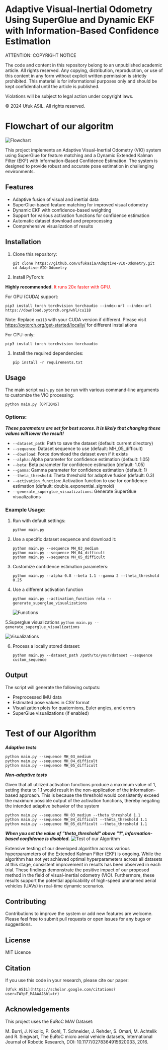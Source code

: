 # Adaptive Visual-Inertial Odometry Using SuperGlue and Dynamic EKF with Information-Based Confidence Estimation

ATTENTION: COPYRIGHT NOTICE

The code and content in this repository belong to an unpublished academic article. All rights reserved. Any copying, distribution, reproduction, or use of this content in any form without explicit written permission is strictly prohibited. This material is for informational purposes only and should be kept confidential until the article is published.

Violations will be subject to legal action under copyright laws.

© 2024 Ufuk ASIL. All rights reserved.


# Flowchart of our algoritm

![Flowchart](diagram.png)



This project implements an Adaptive Visual-Inertial Odometry (VIO) system using SuperGlue for feature matching and a Dynamic Extended Kalman Filter (EKF) with Information-Based Confidence Estimation. The system is designed to provide robust and accurate pose estimation in challenging environments.

## Features

- Adaptive fusion of visual and inertial data
- SuperGlue-based feature matching for improved visual odometry
- Dynamic EKF with confidence-based weighting
- Support for various activation functions for confidence estimation
- Automatic dataset download and preprocessing
- Comprehensive visualization of results

## Installation

1. Clone this repository:
   ```
   git clone https://github.com/ufukasia/Adaptive-VIO-Odometry.git
   cd Adaptive-VIO-Odometry
   ```





2. Install PyTorch:

**Highly recommended**. <span style="color:red">It runs 20x faster with GPU.</span>
   
For GPU (CUDA) support:
   ```
   pip3 install torch torchvision torchaudio --index-url --index-url https://download.pytorch.org/whl/cu118
   ```
   Note: Replace `cu118` with your CUDA version if different.   Please visit https://pytorch.org/get-started/locally/ for different installations

 

   For CPU-only:
   ```
   pip3 install torch torchvision torchaudio
   ```
   
3. Install the required dependencies:
   ```
   pip install -r requirements.txt
   ```






## Usage

The main script `main.py` can be run with various command-line arguments to customize the VIO processing:

```
python main.py [OPTIONS]
```

### Options:
***These parameters are set for best scores. It is likely that changing these values ​​will lower the result!***


- `--dataset_path`: Path to save the dataset (default: current directory)
- `--sequence`: Dataset sequence to use (default: MH_05_difficult)
- `--download`: Force download the dataset even if it exists
- `--alpha`: Alpha parameter for confidence estimation (default: 1.05)
- `--beta`: Beta parameter for confidence estimation (default: 1.05)
- `--gamma`: Gamma parameter for confidence estimation (default: 1)
- `--theta_threshold`: Theta threshold for adaptive fusion (default: 0.3)
- `--activation_function`: Activation function to use for confidence estimation (default: double_exponential_sigmoid)
- `--generate_superglue_visualizations`: Generate SuperGlue visualizations

### Example Usage:

1. Run with default settings:
   ```
   python main.py
   ```

2. Use a specific dataset sequence and download it:
   ```
   python main.py --sequence MH_03_medium
   python main.py --sequence MH_04_difficult
   python main.py --sequence MH_05_difficult

   ```

3. Customize confidence estimation parameters:
   ```
   python main.py --alpha 0.8 --beta 1.1 --gamma 2 --theta_threshold 0.25
   ```

4. Use a different activation function
   ```
   python main.py --activation_function relu --generate_superglue_visualizations
   ```
   ![Functions](Used_activation_functions_4x2.png)




5.Superglue visualizations
      ```
      python main.py --generate_superglue_visualizations
      ```

   ![Visualizations](super-out_MH_05_difficult/superglue_match_0090.png)


6. Process a locally stored dataset:
   ```
   python main.py --dataset_path /path/to/your/dataset --sequence custom_sequence
   ```

## Output

The script will generate the following outputs:

- Preprocessed IMU data
- Estimated pose values in CSV format
- Visualization plots for quaternions, Euler angles, and errors
- SuperGlue visualizations (if enabled)

# Test of our Algorithm

***Adaptive tests***
```
python main.py --sequence MH_03_medium
python main.py --sequence MH_04_difficult
python main.py --sequence MH_05_difficult
```
***Non-adaptive tests***

Given that all utilized activation functions produce a maximum value of 1, setting theta to 1.1 would result in the non-application of the information-based approach. This is because the threshold would consistently exceed the maximum possible output of the activation functions, thereby negating the intended adaptive behavior of the system

```
python main.py --sequence MH_03_medium --theta_threshold 1.1
python main.py --sequence MH_04_difficult --theta_threshold 1.1
python main.py --sequence MH_05_difficult --theta_threshold 1.1
```



***When you set the value of "theta_threshold" above "1", information-based confidence is disabled.***
![Test of our Algorithm](error_score_plots.png)

Extensive testing of our developed algorithm across various hyperparameters of the Extended Kalman Filter (EKF) is ongoing. While the algorithm has not yet achieved optimal hyperparameters across all datasets at this stage, consistent improvement in results has been observed in each trial. These findings demonstrate the positive impact of our proposed method in the field of visual-inertial odometry (VIO). Furthermore, these results support the potential applicability of high-speed unmanned aerial vehicles (UAVs) in real-time dynamic scenarios.




## Contributing

Contributions to improve the system or add new features are welcome. Please feel free to submit pull requests or open issues for any bugs or suggestions.

## License

MIT Licence

## Citation

If you use this code in your research, please cite our paper:

```
[Ufuk ASIL](https://scholar.google.com/citations?user=TWYpF_MAAAAJ&hl=tr)
```

## Acknowledgements

This project uses the EuRoC MAV Dataset:

M. Burri, J. Nikolic, P. Gohl, T. Schneider, J. Rehder, S. Omari, M. Achtelik and R. Siegwart, The EuRoC micro aerial vehicle datasets, International Journal of Robotic Research, DOI: 10.1177/0278364915620033, 2016.
